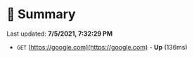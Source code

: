 # 📖 Summary
Last updated: **7/5/2021, 7:32:29 PM**

- `GET` [https://google.com](https://google.com) - **Up** (136ms)
